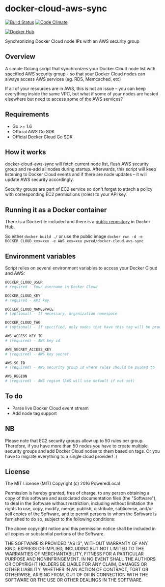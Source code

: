 # docker-cloud-aws-sync
[![Build Status](https://travis-ci.org/PoweredLocal/docker-cloud-aws-sync.svg?branch=master)](https://travis-ci.org/PoweredLocal/docker-cloud-aws-sync)
[![Code Climate](https://codeclimate.com/github/PoweredLocal/docker-cloud-aws-sync/badges/gpa.svg)](https://codeclimate.com/github/PoweredLocal/docker-cloud-aws-sync)

[![Docker Hub](http://dockeri.co/image/pwred/docker-cloud-aws-sync)](https://hub.docker.com/r/pwred/docker-cloud-aws-sync/)

Synchronizing Docker Cloud node IPs with an AWS security group

## Overview

A simple Golang script that synchronizes your Docker Cloud node list with specified AWS security group - 
so that your Docker Cloud nodes can always access AWS services (eg. RDS, Memcached, etc)

If all of your resources are in AWS, this is not an issue – you can keep everything inside the same VPC, but what if some of your nodes are hosted elsewhere but need to access some of the AWS services?

## Requirements

- Go >= 1.6
- Official AWS Go SDK
- Official Docker Cloud Go SDK

## How it works

docker-cloud-aws-sync will fetch current node list, flush AWS security group and re-add all nodes during startup.
Afterwards, this script will keep listening to Docker Cloud events and if there are node updates – it will update AWS
security accordingly.

Security groups are part of EC2 service so don't forget to attach a policy with corresponding EC2 permissions (roles) to your API key.

## Running it as a Docker container

There is a Dockerfile included and there is a [public repository](https://hub.docker.com/r/pwred/docker-cloud-aws-sync/) in Docker Hub.

So either ```docker build ./``` or use the public image ```docker run -d -e DOCKER_CLOUD_xxx=xxx -e AWS_xxx=xxx pwred/docker-cloud-aws-sync```

## Environment variables

Script relies on several environment variables to access your Docker Cloud and AWS:

```bash
DOCKER_CLOUD_USER 
# required - Your username in Docker Cloud

DOCKER_CLOUD_KEY
# required - API key

DOCKER_CLOUD_NAMESPACE 
# (optional) - If necessary, organization namespace

DOCKER_CLOUD_TAG 
# (optional) - If specified, only nodes that have this tag will be processed

AWS_ACCESS_KEY_ID 
# (required) - AWS key id

AWS_SECRET_ACCESS_KEY 
# (required) - AWS key secret

AWS_SG_ID 
# (required) - AWS security group id where rules should be pushed to

AWS_REGION 
# (required) - AWS region (AWS will use default if not set)

```

## To do

- Parse live Docker Cloud event stream
- Add node tag support

## NB

Please note that EC2 security groups allow up to 50 rules per group. Therefore, if you have more than 50 nodes you have to create multiple security groups and add Docker Cloud nodes to them based on tags. Or you have to migrate everything to a single cloud provider! :)

## License

The MIT License (MIT)
Copyright (c) 2016 PoweredLocal

Permission is hereby granted, free of charge, to any person obtaining a copy of this software and associated documentation files (the "Software"), to deal in the Software without restriction, including without limitation the rights to use, copy, modify, merge, publish, distribute, sublicense, and/or sell copies of the Software, and to permit persons to whom the Software is furnished to do so, subject to the following conditions:

The above copyright notice and this permission notice shall be included in all copies or substantial portions of the Software.

THE SOFTWARE IS PROVIDED "AS IS", WITHOUT WARRANTY OF ANY KIND, EXPRESS OR IMPLIED, INCLUDING BUT NOT LIMITED TO THE WARRANTIES OF MERCHANTABILITY, FITNESS FOR A PARTICULAR PURPOSE AND NONINFRINGEMENT. IN NO EVENT SHALL THE AUTHORS OR COPYRIGHT HOLDERS BE LIABLE FOR ANY CLAIM, DAMAGES OR OTHER LIABILITY, WHETHER IN AN ACTION OF CONTRACT, TORT OR OTHERWISE, ARISING FROM, OUT OF OR IN CONNECTION WITH THE SOFTWARE OR THE USE OR OTHER DEALINGS IN THE SOFTWARE.
